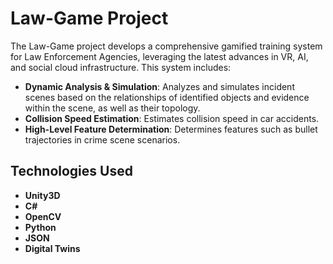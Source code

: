 # Law-Game Project

The Law-Game project develops a comprehensive gamified training system for Law Enforcement Agencies, leveraging the latest advances in VR, AI, and social cloud infrastructure. This system includes:

- **Dynamic Analysis & Simulation**: Analyzes and simulates incident scenes based on the relationships of identified objects and evidence within the scene, as well as their topology.
- **Collision Speed Estimation**: Estimates collision speed in car accidents.
- **High-Level Feature Determination**: Determines features such as bullet trajectories in crime scene scenarios.

## Technologies Used

- **Unity3D**
- **C#**
- **OpenCV**
- **Python**
- **JSON**
- **Digital Twins**
